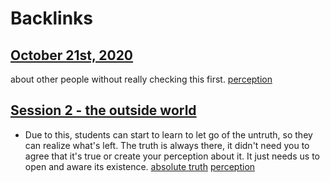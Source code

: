 
# Backlinks
## [October 21st, 2020](<October 21st, 2020.md>)
about other people without really checking this first. [perception](<perception.md>)

## [Session 2 - the outside world](<Session 2 - the outside world.md>)
- Due to this, students can start to learn to let go of the untruth, so they can realize what's left. The truth is always there, it didn't need you to agree that it's true or create your perception about it. It just needs us to open and aware its existence. [absolute truth](<absolute truth.md>) [perception](<perception.md>)


